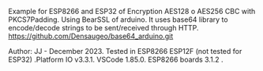 Example for ESP8266 and ESP32 of Encryption AES128 o AES256 CBC with PKCS7Padding. Using BearSSL of arduino.
It uses base64 library to encode/decode strings to be sent/received through HTTP. https://github.com/Densaugeo/base64_arduino.git 

Author: JJ - December 2023. Tested in ESP8266 ESP12F (not tested for ESP32) .Platform IO v3.3.1. VSCode 1.85.0. ESP8266 boards 3.1.2 . 

